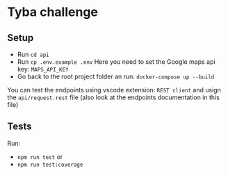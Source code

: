 # Tyba challenge

## Setup

- Run `cd api`
- Run `cp .env.example .env` Here you need to set the Google maps api key: `MAPS_API_KEY`
- Go back to the root project folder an run: `docker-compose up --build`

You can test the endpoints using vscode extension: `REST client` and usign the `api/request.rest` file (also look at the endpoints documentation in this file)

## Tests

Run:

- `npm run test` or
- `npm run test:coverage`
